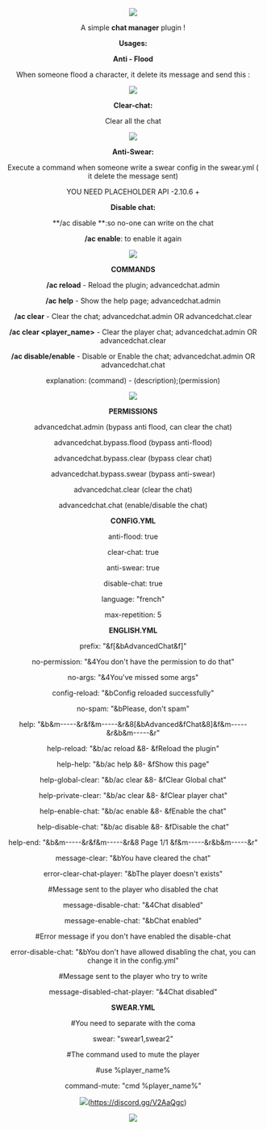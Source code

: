 <div align="center">
  
![](https://media.discordapp.net/attachments/465937031600537600/770810281550413864/acc.png)

A simple **chat manager** plugin !

**Usages:**

**Anti - Flood**
  
 When someone flood a character, it delete its message and send this :

![](https://i.imgur.com/wnoBbu4.gif)

**Clear-chat:**

Clear all the chat

![](https://i.imgur.com/NNtpuaZ.gif)


**Anti-Swear:**
  
Execute a command when someone write a swear config in the swear.yml ( it delete the message sent)
  
YOU NEED PLACEHOLDER API -2.10.6 +

**Disable chat:**
  
**/ac disable **:so no-one can write on the chat
  
**/ac enable**: to enable it again



![](https://camo.githubusercontent.com/5508265574f2a3a98d013e58203bc9aa156d644e/68747470733a2f2f6d656469612e646973636f72646170702e6e65742f6174746163686d656e74732f3436353933373033313630303533373630302f3737303831303330313235313035393736322f636f6d6d616e64732e706e67)

 **COMMANDS**

**/ac reload** - Reload the plugin; advancedchat.admin

**/ac help** - Show the help page; advancedchat.admin

**/ac clear** - Clear the chat; advancedchat.admin OR advancedchat.clear

**/ac clear <player_name>** - Clear the player chat; advancedchat.admin OR advancedchat.clear

**/ac disable/enable** - Disable or Enable the chat; advancedchat.admin OR advancedchat.chat
  
explanation: (command) - (description);(permission)


![](https://camo.githubusercontent.com/3549092fc54e6cfd7cda0e0f556af2093d2c4252/68747470733a2f2f6d656469612e646973636f72646170702e6e65742f6174746163686d656e74732f3436353933373033313630303533373630302f3737303831303332333734393137353332372f7065726d732e706e67)

**PERMISSIONS**
  
advancedchat.admin (bypass anti flood, can clear the chat)

advancedchat.bypass.flood (bypass anti-flood)

advancedchat.bypass.clear (bypass clear chat)

advancedchat.bypass.swear (bypass anti-swear)

advancedchat.clear (clear the chat)

advancedchat.chat (enable/disable the chat)

**CONFIG.YML**


anti-flood: true
  
clear-chat: true
  
anti-swear: true
  
disable-chat: true

language: "french"

max-repetition: 5


**ENGLISH.YML**

prefix: "&f[&bAdvancedChat&f]"
  
no-permission: "&4You don't have the permission to do that"
  
no-args: "&4You've missed some args"
  
config-reload: "&bConfig reloaded successfully"
  
no-spam: "&bPlease, don't spam"
  
help: "&b&m-----&r&f&m-----&r&8[&bAdvanced&fChat&8]&f&m-----&r&b&m-----&r"
  
help-reload: "&b/ac reload &8- &fReload the plugin"
  
help-help: "&b/ac help &8- &fShow this page"
  
help-global-clear: "&b/ac clear &8- &fClear Global chat"
  
help-private-clear: "&b/ac clear <player> &8- &fClear player chat"
  
help-enable-chat: "&b/ac enable &8- &fEnable the chat"
  
help-disable-chat: "&b/ac disable &8- &fDisable the chat"
  
help-end: "&b&m-----&r&f&m-----&r&8 Page 1/1 &f&m-----&r&b&m-----&r"
  
message-clear: "&bYou have cleared the chat"


error-clear-chat-player: "&bThe player doesn't exists"

#Message sent to the player who disabled the chat

message-disable-chat: "&4Chat disabled"
  
message-enable-chat: "&bChat enabled"

#Error message if you don't have enabled the disable-chat

error-disable-chat: "&bYou don't have allowed disabling the chat, you can change it in the config.yml"

#Message sent to the player who try to write

message-disabled-chat-player: "&4Chat disabled"

**SWEAR.YML**

#You need to separate with the coma

swear: "swear1,swear2"


#The command used to mute the player
  
#use %player_name%

command-mute: "cmd %player_name%"


![](https://media.discordapp.net/attachments/712645831270072340/771003055386787840/ab88671aa7e80b755c75ce6416b370ae_icon.png)(https://discord.gg/V2AaQgc)

![](https://bstats.org/signatures/bukkit/advancedchat1.svg)
